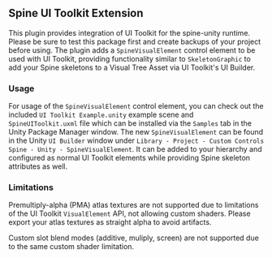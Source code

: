 ## Spine UI Toolkit Extension

This plugin provides integration of UI Toolkit for the spine-unity runtime. Please be sure to test this package first and create backups of your project before using.
The plugin adds a `SpineVisualElement` control element to be used with UI Toolkit, providing functionality similar to `SkeletonGraphic` to add your Spine skeletons to a Visual Tree Asset via UI Toolkit's UI Builder.

### Usage

For usage of the `SpineVisualElement` control element, you can check out the included `UI Toolkit Example.unity` example scene and `SpineUIToolkit.uxml` file which can be installed via the `Samples` tab in the Unity Package Manager window.
The new `SpineVisualElement` can be found in the Unity `UI Builder` window under `Library - Project - Custom Controls` `Spine - Unity - SpineVisualElement`. It can be added to your hierarchy and configured as normal UI Toolkit elements while providing Spine skeleton attributes as well.

### Limitations

Premultiply-alpha (PMA) atlas textures are not supported due to limitations of the UI Toolkit `VisualElement` API, not allowing custom shaders. Please export your atlas textures as straight alpha to avoid artifacts.

Custom slot blend modes (additive, muliply, screen) are not supported due to the same custom shader limitation.